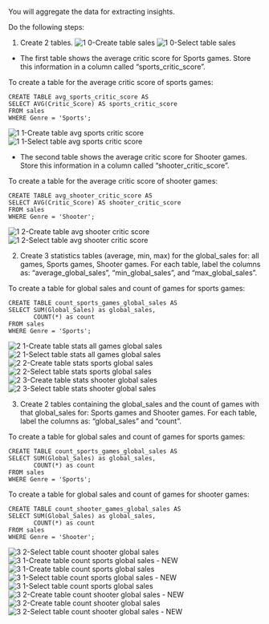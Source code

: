 You will aggregate the data for extracting insights. 

Do the following steps:
1. Create 2 tables. 
![1 0-Create table sales](https://user-images.githubusercontent.com/128261514/229657772-3a2776c3-fbb5-43c1-843d-4795df0f551f.png)
![1 0-Select table sales](https://user-images.githubusercontent.com/128261514/229657774-864a2324-3423-4465-a2a8-a140b4c2e531.png)

 - The first table shows the average critic score for Sports games.  Store this information in a column called “sports_critic_score”.  

To create a table for the average critic score of sports games:
```
CREATE TABLE avg_sports_critic_score AS 
SELECT AVG(Critic_Score) AS sports_critic_score
FROM sales
WHERE Genre = 'Sports';
```
 ![1 1-Create table avg sports critic score](https://user-images.githubusercontent.com/128261514/229657782-22ba2077-9405-497e-884c-f1d319ef4fd0.png)
 ![1 1-Select table avg sports critic score](https://user-images.githubusercontent.com/128261514/229657783-00895438-3bbb-442d-b9a7-58595d4c45b0.png)

 - The second table shows the average critic score for Shooter games.  Store this information in a column called “shooter_critic_score”.

To create a table for the average critic score of shooter games:
```
CREATE TABLE avg_shooter_critic_score AS 
SELECT AVG(Critic_Score) AS shooter_critic_score
FROM sales
WHERE Genre = 'Shooter';
```
 ![1 2-Create table avg shooter critic score](https://user-images.githubusercontent.com/128261514/229657792-0178b3d7-a51b-45a6-8ec8-ec72c0424368.png)
 ![1 2-Select table avg shooter critic score](https://user-images.githubusercontent.com/128261514/229657794-a8c6b23e-8890-484a-b7dc-6f7cea269cb3.png)

2. Create 3 statistics tables (average, min, max) for the global_sales for:  all games, Sports games, Shooter games. For each table, label the columns as: “average_global_sales”, “min_global_sales”, and “max_global_sales”.

To create a table for global sales and count of games for sports games:
```
CREATE TABLE count_sports_games_global_sales AS
SELECT SUM(Global_Sales) as global_sales,
       COUNT(*) as count
FROM sales
WHERE Genre = 'Sports';
```
![2 1-Create table stats all games global sales](https://user-images.githubusercontent.com/128261514/229657890-5355d949-ee54-4a97-951a-f1f918ed7364.png)
![2 1-Select table stats all games global sales](https://user-images.githubusercontent.com/128261514/229657893-b71b7c18-ee54-48b2-8b2f-ac023247891e.png)
![2 2-Create table stats sports global sales](https://user-images.githubusercontent.com/128261514/229657894-217a492b-3280-4764-81f1-1f6a18befa35.png)
![2 2-Select table stats sports global sales](https://user-images.githubusercontent.com/128261514/229657896-e6f9b6f2-393a-41e3-8f78-549b718ad42f.png)
![2 3-Create table stats shooter global sales](https://user-images.githubusercontent.com/128261514/229657900-b6a03d66-f4a3-4a7f-a3d2-777a4311826d.png)
![2 3-Select table stats shooter global sales](https://user-images.githubusercontent.com/128261514/229657901-7372530a-156d-4b6c-9ae0-9c2a80af272a.png)


3. Create 2 tables containing the global_sales and the count of games with that global_sales for: Sports games and Shooter games.  For each table, label the columns as: “global_sales” and “count”.

To create a table for global sales and count of games for sports games:
```
CREATE TABLE count_sports_games_global_sales AS
SELECT SUM(Global_Sales) as global_sales,
       COUNT(*) as count
FROM sales
WHERE Genre = 'Sports';
```

To create a table for global sales and count of games for shooter games:
```
CREATE TABLE count_shooter_games_global_sales AS 
SELECT SUM(Global_Sales) as global_sales,
       COUNT(*) as count
FROM sales
WHERE Genre = 'Shooter';
```

![3 2-Select table count shooter global sales](https://user-images.githubusercontent.com/128261514/229657936-c31c2f15-f5b5-4ebb-b38a-6eb94a3f90ae.png)
![3 1-Create table count sports global sales - NEW](https://user-images.githubusercontent.com/128261514/229657942-a77188e7-1b84-4114-9c56-f95c2516c999.png)
![3 1-Create table count sports global sales](https://user-images.githubusercontent.com/128261514/229657947-a3828df4-8550-4489-bedd-73ffabb1da6d.png)
![3 1-Select table count sports global sales - NEW](https://user-images.githubusercontent.com/128261514/229657949-a025458e-c851-40c4-bae4-235301751b21.png)
![3 1-Select table count sports global sales](https://user-images.githubusercontent.com/128261514/229657952-1b9080f7-347c-4a91-9537-e3bb05c7d4fb.png)
![3 2-Create table count shooter global sales - NEW](https://user-images.githubusercontent.com/128261514/229657955-eb408155-d202-430c-beab-f691714e53b1.png)
![3 2-Create table count shooter global sales](https://user-images.githubusercontent.com/128261514/229657959-d4955b49-71b0-4bb2-b1a1-0801814d1ec1.png)
![3 2-Select table count shooter global sales - NEW](https://user-images.githubusercontent.com/128261514/229657963-26750a10-b0d3-4c32-840f-a7f443a3eba5.png)
